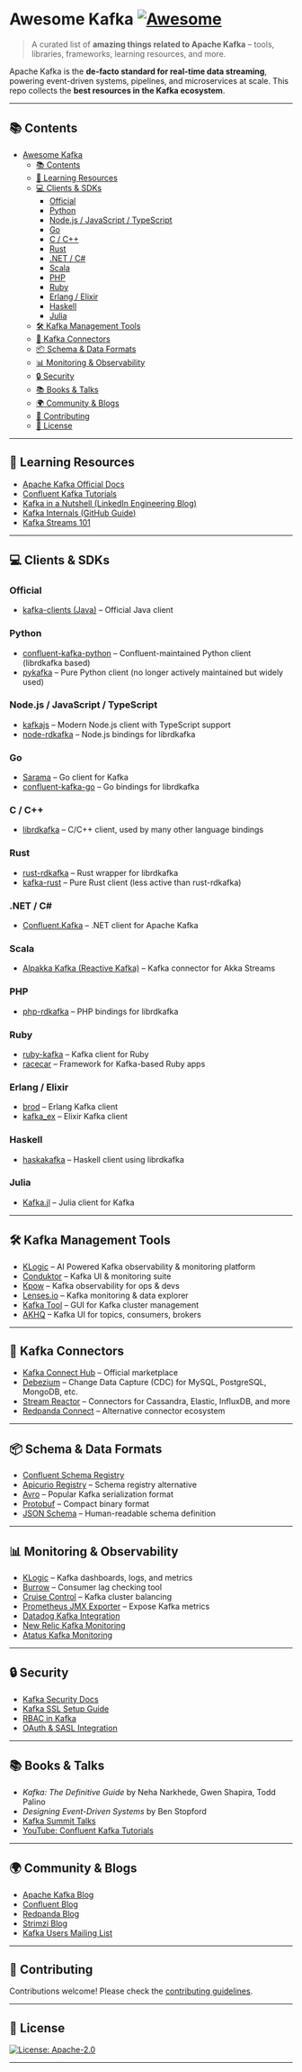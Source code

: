 
# Awesome Kafka [![Awesome](https://awesome.re/badge.svg)](https://awesome.re)

> A curated list of **amazing things related to Apache Kafka** – tools, libraries, frameworks, learning resources, and more.

Apache Kafka is the **de-facto standard for real-time data streaming**, powering event-driven systems, pipelines, and microservices at scale.
This repo collects the **best resources in the Kafka ecosystem**.

---

## 📚 Contents

- [Awesome Kafka ](#awesome-kafka-)
  - [📚 Contents](#-contents)
  - [📖 Learning Resources](#-learning-resources)
  - [💻 Clients \& SDKs](#-clients--sdks)
    - [Official](#official)
    - [Python](#python)
    - [Node.js / JavaScript / TypeScript](#nodejs--javascript--typescript)
    - [Go](#go)
    - [C / C++](#c--c)
    - [Rust](#rust)
    - [.NET / C#](#net--c)
    - [Scala](#scala)
    - [PHP](#php)
    - [Ruby](#ruby)
    - [Erlang / Elixir](#erlang--elixir)
    - [Haskell](#haskell)
    - [Julia](#julia)
  - [🛠 Kafka Management Tools](#-kafka-management-tools)
  - [🔌 Kafka Connectors](#-kafka-connectors)
  - [📦 Schema \& Data Formats](#-schema--data-formats)
  - [📊 Monitoring \& Observability](#-monitoring--observability)
  - [🔒 Security](#-security)
  - [📚 Books \& Talks](#-books--talks)
  - [🌍 Community \& Blogs](#-community--blogs)
  - [🤝 Contributing](#-contributing)
  - [📜 License](#-license)

---

## 📖 Learning Resources

* [Apache Kafka Official Docs](https://kafka.apache.org/documentation/)
* [Confluent Kafka Tutorials](https://developer.confluent.io/learn-kafka/)
* [Kafka in a Nutshell (LinkedIn Engineering Blog)](https://engineering.linkedin.com/kafka)
* [Kafka Internals (GitHub Guide)](https://github.com/jpzk/missing-kafka-docs)
* [Kafka Streams 101](https://kafka.apache.org/documentation/streams/)

---

## 💻 Clients & SDKs

### Official

* [kafka-clients (Java)](https://mvnrepository.com/artifact/org.apache.kafka/kafka-clients) – Official Java client

### Python

* [confluent-kafka-python](https://github.com/confluentinc/confluent-kafka-python) – Confluent-maintained Python client (librdkafka based)
* [pykafka](https://github.com/Parsely/pykafka) – Pure Python client (no longer actively maintained but widely used)

### Node.js / JavaScript / TypeScript

* [kafkajs](https://github.com/tulios/kafkajs) – Modern Node.js client with TypeScript support
* [node-rdkafka](https://github.com/Blizzard/node-rdkafka) – Node.js bindings for librdkafka

### Go

* [Sarama](https://github.com/Shopify/sarama) – Go client for Kafka
* [confluent-kafka-go](https://github.com/confluentinc/confluent-kafka-go) – Go bindings for librdkafka

### C / C++

* [librdkafka](https://github.com/edenhill/librdkafka) – C/C++ client, used by many other language bindings

### Rust

* [rust-rdkafka](https://github.com/fede1024/rust-rdkafka) – Rust wrapper for librdkafka
* [kafka-rust](https://github.com/kafka-rust/kafka-rust) – Pure Rust client (less active than rust-rdkafka)

### .NET / C\#

* [Confluent.Kafka](https://github.com/confluentinc/confluent-kafka-dotnet) – .NET client for Apache Kafka

### Scala

* [Alpakka Kafka (Reactive Kafka)](https://github.com/akka/alpakka-kafka) – Kafka connector for Akka Streams

### PHP

* [php-rdkafka](https://github.com/arnaud-lb/php-rdkafka) – PHP bindings for librdkafka

### Ruby

* [ruby-kafka](https://github.com/zendesk/ruby-kafka) – Kafka client for Ruby
* [racecar](https://github.com/zendesk/racecar) – Framework for Kafka-based Ruby apps

### Erlang / Elixir

* [brod](https://github.com/klarna/brod) – Erlang Kafka client
* [kafka\_ex](https://github.com/kafkaex/kafka_ex) – Elixir Kafka client

### Haskell

* [haskakafka](https://github.com/haskell-works/hw-kafka-client) – Haskell client using librdkafka

### Julia

* [Kafka.jl](https://github.com/JuliaData/Kafka.jl) – Julia client for Kafka

---

## 🛠 Kafka Management Tools

* [KLogic](https://klogic.io) – AI Powered Kafka observability & monitoring platform
* [Conduktor](https://www.conduktor.io/) – Kafka UI & monitoring suite
* [Kpow](https://kpow.io/) – Kafka observability for ops & devs
* [Lenses.io](https://lenses.io/) – Kafka monitoring & data explorer
* [Kafka Tool](http://www.kafkatool.com/) – GUI for Kafka cluster management
* [AKHQ](https://github.com/tchiotludo/akhq) – Kafka UI for topics, consumers, brokers

---

## 🔌 Kafka Connectors

* [Kafka Connect Hub](https://www.confluent.io/hub/) – Official marketplace
* [Debezium](https://debezium.io/) – Change Data Capture (CDC) for MySQL, PostgreSQL, MongoDB, etc.
* [Stream Reactor](https://github.com/lensesio/stream-reactor) – Connectors for Cassandra, Elastic, InfluxDB, and more
* [Redpanda Connect](https://redpanda.com/connectors) – Alternative connector ecosystem

---

## 📦 Schema & Data Formats

* [Confluent Schema Registry](https://docs.confluent.io/platform/current/schema-registry/index.html)
* [Apicurio Registry](https://www.apicur.io/registry/) – Schema registry alternative
* [Avro](https://avro.apache.org/) – Popular Kafka serialization format
* [Protobuf](https://developers.google.com/protocol-buffers) – Compact binary format
* [JSON Schema](https://json-schema.org/) – Human-readable schema definition

---

## 📊 Monitoring & Observability

* [KLogic](https://klogic.io) – Kafka dashboards, logs, and metrics
* [Burrow](https://github.com/linkedin/Burrow) – Consumer lag checking tool
* [Cruise Control](https://github.com/linkedin/cruise-control) – Kafka cluster balancing
* [Prometheus JMX Exporter](https://github.com/prometheus/jmx_exporter) – Expose Kafka metrics
* [Datadog Kafka Integration](https://docs.datadoghq.com/integrations/kafka/)
* [New Relic Kafka Monitoring](https://docs.newrelic.com/docs/infrastructure/host-integrations/host-integrations-list/kafka/kafka-config/)
* [Atatus Kafka Monitoring](https://www.atatus.com/)

---

## 🔒 Security

* [Kafka Security Docs](https://kafka.apache.org/documentation/#security)
* [Kafka SSL Setup Guide](https://docs.confluent.io/platform/current/kafka/encryption.html)
* [RBAC in Kafka](https://docs.confluent.io/platform/current/security/rbac/index.html)
* [OAuth & SASL Integration](https://strimzi.io/docs/operators/latest/full.html#con-oauth-str)

---

## 📚 Books & Talks

* *Kafka: The Definitive Guide* by Neha Narkhede, Gwen Shapira, Todd Palino
* *Designing Event-Driven Systems* by Ben Stopford
* [Kafka Summit Talks](https://www.confluent.io/events/kafka-summit/)
* [YouTube: Confluent Kafka Tutorials](https://www.youtube.com/c/Confluent)

---

## 🌍 Community & Blogs

* [Apache Kafka Blog](https://kafka.apache.org/blog)
* [Confluent Blog](https://www.confluent.io/blog/)
* [Redpanda Blog](https://redpanda.com/blog)
* [Strimzi Blog](https://strimzi.io/blog/)
* [Kafka Users Mailing List](https://kafka.apache.org/contact)

---

## 🤝 Contributing

Contributions welcome! Please check the [contributing guidelines](./CONTRIBUTING.md).

---

## 📜 License

[![License: Apache-2.0](https://img.shields.io/badge/license-Apache%202.0-blue.svg)](./LICENSE)

---
